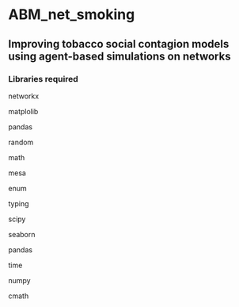 # ABM_net_smoking
## Improving tobacco social contagion models using agent-based simulations on networks

### Libraries required

networkx

matplolib

pandas

random

math

mesa

enum

typing

scipy

seaborn

pandas

time

numpy

cmath
